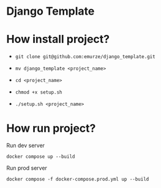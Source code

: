 # Django Template

# How install project?

* ```git clone git@github.com:emurze/django_template.git```
  
* ```mv django_template <project_name>```

* ```cd <project_name>```

* ```chmod +x setup.sh```

* ```./setup.sh <project_name>```

# How run project?

Run dev server

```docker compose up --build```

Run prod server

```docker compose -f docker-compose.prod.yml up --build```
